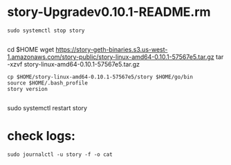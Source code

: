 # story-Upgradev0.10.1-README.rm

```
sudo systemctl stop story


```
cd $HOME
wget https://story-geth-binaries.s3.us-west-1.amazonaws.com/story-public/story-linux-amd64-0.10.1-57567e5.tar.gz
tar -xzvf story-linux-amd64-0.10.1-57567e5.tar.gz


```
cp $HOME/story-linux-amd64-0.10.1-57567e5/story $HOME/go/bin
source $HOME/.bash_profile
story version


```
sudo systemctl restart story

# check logs:

```
sudo journalctl -u story -f -o cat



